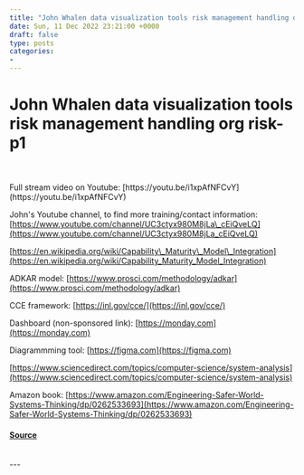 ```yaml
---
title: "John Whalen data visualization tools risk management handling org risk-p1"
date: Sun, 11 Dec 2022 23:21:00 +0000
draft: false
type: posts
categories: 
- 
---
```

# John Whalen data visualization tools risk management handling org risk-p1

<br/>

<br/>
Full stream video on Youtube: [https://youtu.be/i1xpAfNFCvY](https://youtu.be/i1xpAfNFCvY)

John's Youtube channel, to find more training/contact information: [https://www.youtube.com/channel/UC3ctyx980M8jLa\_cEiQveLQ](https://www.youtube.com/channel/UC3ctyx980M8jLa_cEiQveLQ)

[https://en.wikipedia.org/wiki/Capability\_Maturity\_Model\_Integration](https://en.wikipedia.org/wiki/Capability_Maturity_Model_Integration)

ADKAR model: [https://www.prosci.com/methodology/adkar](https://www.prosci.com/methodology/adkar)

CCE framework: [https://inl.gov/cce/](https://inl.gov/cce/)

Dashboard (non-sponsored link): [https://monday.com](https://monday.com)

Diagrammming tool: [https://figma.com](https://figma.com)

[https://www.sciencedirect.com/topics/computer-science/system-analysis](https://www.sciencedirect.com/topics/computer-science/system-analysis)

Amazon book: [https://www.amazon.com/Engineering-Safer-World-Systems-Thinking/dp/0262533693](https://www.amazon.com/Engineering-Safer-World-Systems-Thinking/dp/0262533693)

#### [Source](http://brakeingsecurity.com/john-whalen-data-visualization-tools-risk-management-handling-org-risk-p1)

<br/>
---
